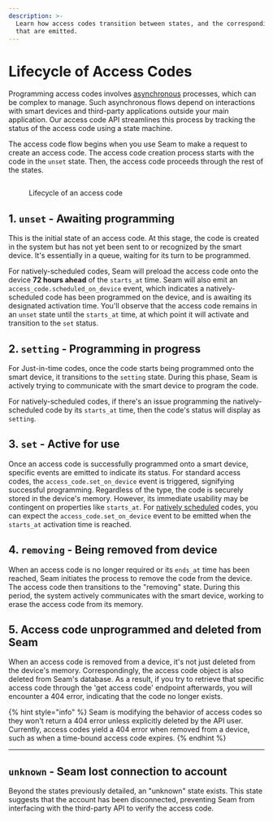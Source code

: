 ```yaml
---
description: >-
  Learn how access codes transition between states, and the corresponding events
  that are emitted.
---
```


# Lifecycle of Access Codes

Programming access codes involves [asynchronous](https://en.wikipedia.org/wiki/Asynchronous\_system) processes, which can be complex to manage. Such asynchronous flows depend on interactions with smart devices and third-party applications outside your main application. Our access code API streamlines this process by tracking the status of the access code using a state machine.

The access code flow begins when you use Seam to make a request to create an access code. The access code creation process starts with the code in the `unset` state. Then, the access code proceeds through the rest of the states.

<figure><img src="../../../.gitbook/assets/state-sequence-for-access-codes-lifecycle-dark.png" alt=""><figcaption><p>Lifecycle of an access code</p></figcaption></figure>

## 1. `unset` - Awaiting programming

This is the initial state of an access code. At this stage, the code is created in the system but has not yet been sent to or recognized by the smart device. It's essentially in a queue, waiting for its turn to be programmed.

For natively-scheduled codes, Seam will preload the access code onto the device **72 hours ahead** of the `starts_at` time. Seam will also emit an `access_code.scheduled_on_device` event, which indicates a natively-scheduled code has been programmed on the device, and is awaiting its designated activation time. You'll observe that the access code remains in an `unset` state until the `starts_at` time, at which point it will activate and transition to the `set` status.

## 2. `setting` - Programming in progress

For Just-in-time codes, once the code starts being programmed onto the smart device, it transitions to the `setting` state. During this phase, Seam is actively trying to communicate with the smart device to program the code.

For natively-scheduled codes, if there's an issue programming the natively-scheduled code by its `starts_at` time, then the code's status will display as `setting`.

## 3. `set` - Active for use

Once an access code is successfully programmed onto a smart device, specific events are emitted to indicate its status. For standard access codes, the `access_code.set_on_device` event is triggered, signifying successful programming. Regardless of the type, the code is securely stored in the device's memory. However, its immediate usability may be contingent on properties like `starts_at`. For [natively scheduled](./#native-scheduling) codes, you can expect the `access_code.set_on_device` event to be emitted when the `starts_at` activation time is reached.

## 4. `removing` - Being removed from device

When an access code is no longer required or its `ends_at` time has been reached, Seam initiates the process to remove the code from the device. The access code then transitions to the "removing" state. During this period, the system actively communicates with the smart device, working to erase the access code from its memory.

## 5. Access code unprogrammed and deleted from Seam

When an access code is removed from a device, it's not just deleted from the device's memory. Correspondingly, the access code object is also deleted from Seam's database. As a result, if you try to retrieve that specific access code through the 'get access code' endpoint afterwards, you will encounter a 404 error, indicating that the code no longer exists.

{% hint style="info" %}
Seam is modifying the behavior of access codes so they won't return a 404 error unless explicitly deleted by the API user. Currently, access codes yield a 404 error when removed from a device, such as when a time-bound access code expires.
{% endhint %}

***

## `unknown` - Seam lost connection to account

Beyond the states previously detailed, an "unknown" state exists. This state suggests that the account has been disconnected, preventing Seam from interfacing with the third-party API to verify the access code.
